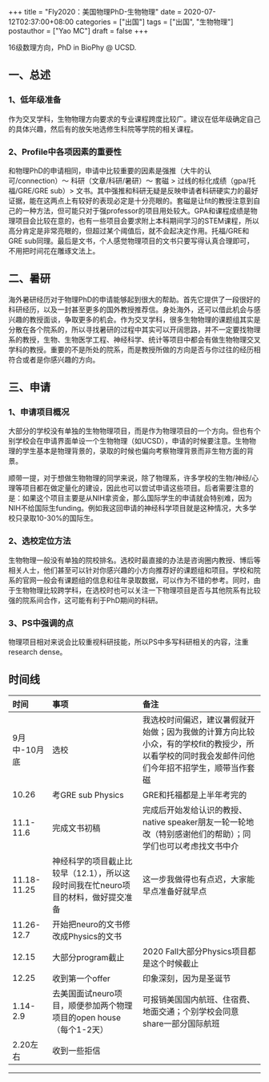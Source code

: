 +++
title = "Fly2020：美国物理PhD-生物物理"
date = 2020-07-12T02:37:00+08:00
categories = ["出国"]
tags = ["出国", "生物物理"]
postauthor = ["Yao MC"]
draft = false
+++

16级数理方向，PhD in BioPhy @ UCSD.

<!--more-->

## 一、总述

### 1、低年级准备

作为交叉学科，生物物理方向要求的专业课程跨度比较广。建议在低年级确定自己的具体兴趣，然后有的放矢地选修生科院等学院的相关课程。

### 2、Profile中各项因素的重要性

和物理PhD的申请相同，申请中比较重要的因素是强推（大牛的认可/connection）～ 科研（文章/科研/暑研）～ 套磁 > 过线的标化成绩（gpa/托福/GRE/GRE sub）> 文书。其中强推和科研无疑是反映申请者科研硬实力的最好证据，能在这两点上有较好的表现必定是十分亮眼的。套磁是让fit的教授注意到自己的一种方法，但可能只对于强professor的项目用处较大。GPA和课程成绩是物理项目会比较在意的，也有一些项目会要求附上本科期间学习的STEM课程，所以高分肯定是非常亮眼的，但超过某个阈值后，就不会起决定作用。托福/GRE和GRE sub同理。最后是文书，个人感觉物理项目的文书只要写得认真合理即可，不用把时间花在雕琢文法上。

## 二、暑研

海外暑研经历对于物理PhD的申请能够起到很大的帮助。首先它提供了一段很好的科研经历，以及一封甚至更多的国外教授推荐信。身处海外，还可以借此机会与感兴趣的教授面谈，争取更多的机会。作为交叉学科，很多生物物理的课题组其实是分散在各个院系的，所以寻找暑研的过程中其实可以开阔思路，并不一定要找物理系的教授，生物、生物医学工程、神经科学、统计等项目中都会有做生物物理交叉学科的教授。重要的不是所处的院系，而是教授所做的方向是否与你过往的经历相符合或者是你感兴趣的方向。

## 三、申请

### 1、申请项目概况

大部分的学校没有单独的生物物理项目，而是作为物理项目的一个方向。但也有个别学校会在申请界面单设一个生物物理（如UCSD），申请的时候要注意。生物物理的学生基本是物理背景的，录取的时候也偏向考察物理背景而非生物方面的背景。

顺带一提，对于想做生物物理的同学来说，除了物理系，许多学校的生物/神经/心理等项目都在做定量化的建设，因此也可以尝试申请这些项目。后者需要注意的是：如果这个项目主要是从NIH拿资金，那么国际学生的申请就会特别难，因为NIH不给国际生funding。例如我这回申请的神经科学项目就是这种情况，大多学校只录取10-30%的国际生。

### 2、选校定位方法

生物物理一般没有单独的院校排名。选校时最直接的办法是咨询圈内教授、博后等相关人士，他们甚至可以针对你感兴趣的小方向推荐好的课题组和项目。学校和院系的官网一般会有课题组的信息和往年录取数据，可以作为不错的参考。同时，由于生物物理比较跨学科，在选校时也可以关注一下物理项目是否与其他院系有比较强的院系间合作，这可能有利于PhD期间的科研。

### 3、PS中强调的点

物理项目相对来说会比较重视科研技能，所以PS中多写科研相关的内容，注重research dense。

## 时间线

|时间|事项|备注|
|:---|:---|:---|
|9月中-10月底|选校|我选校时间偏迟，建议暑假就开始做；因为我做的计算方向比较小众，有的学校fit的教授少，所以看学校的同时我会发邮件问他们今年招不招学生，顺带当作套磁|
|10.26|考GRE sub Physics|GRE和托福都是上半年考完的|
|11.1-11.6|完成文书初稿|完成后开始发给认识的教授、native speaker朋友一轮一轮地改（特别感谢他们的帮助）；同学们也可以考虑找文书中介|
|11.18-11.25|神经科学的项目截止比较早（12.1），所以这段时间我在忙neuro项目的材料，做好提交准备|这一步我做得也有点迟，大家能早点准备好就早点|
|11.26-12.7|开始把neuro的文书修改成Physics的文书||
|12.15|大部分program截止|2020 Fall大部分Physics项目都是这个时候截止|
|12.25|收到第一个offer|印象深刻，因为是圣诞节|
|1.14-2.9|去美国面试neuro项目，顺便参加两个物理项目的open house（每个1-2天）|可报销美国国内航班、住宿费、地面交通；个别学校会同意share一部分国际航班|
|2.20左右|收到一些拒信||

---
